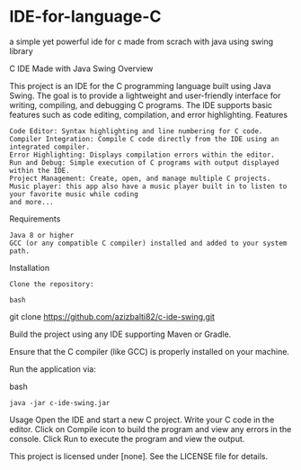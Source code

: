 # IDE-for-language-C
a simple yet powerful ide for c made from scrach with java using swing library


C IDE Made with Java Swing
Overview

This project is an IDE for the C programming language built using Java Swing. The goal is to provide a lightweight and user-friendly interface for writing, compiling, and debugging C programs. The IDE supports basic features such as code editing, compilation, and error highlighting.
Features

    Code Editor: Syntax highlighting and line numbering for C code.
    Compiler Integration: Compile C code directly from the IDE using an integrated compiler.
    Error Highlighting: Displays compilation errors within the editor.
    Run and Debug: Simple execution of C programs with output displayed within the IDE.
    Project Management: Create, open, and manage multiple C projects.
    Music player: this app also have a music player built in to listen to your favorite music while coding
    and more...

Requirements

    Java 8 or higher
    GCC (or any compatible C compiler) installed and added to your system path.

Installation

    Clone the repository:

    bash

git clone https://github.com/azizbalti82/c-ide-swing.git

Build the project using any IDE supporting Maven or Gradle.

Ensure that the C compiler (like GCC) is properly installed on your machine.

Run the application via:

bash

    java -jar c-ide-swing.jar

Usage
    Open the IDE and start a new C project.
    Write your C code in the editor.
    Click on Compile icon to build the program and view any errors in the console.
    Click Run to execute the program and view the output.


This project is licensed under [none]. See the LICENSE file for details.
